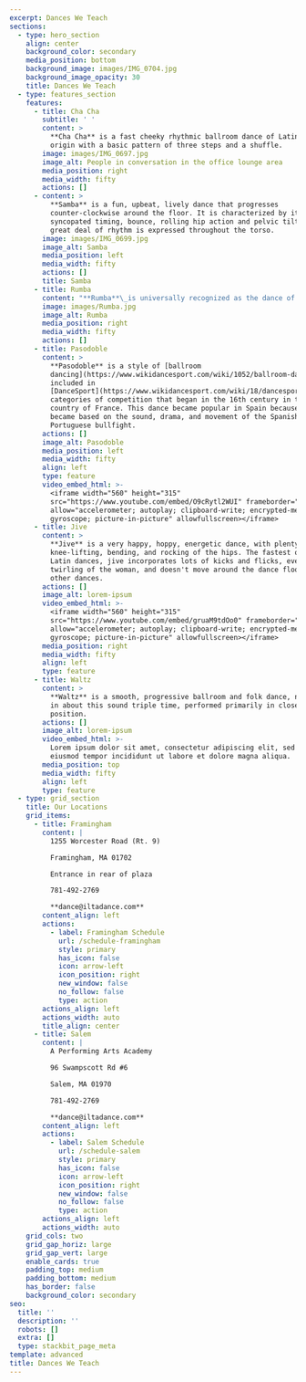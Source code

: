 ```yaml
---
excerpt: Dances We Teach
sections:
  - type: hero_section
    align: center
    background_color: secondary
    media_position: bottom
    background_image: images/IMG_0704.jpg
    background_image_opacity: 30
    title: Dances We Teach
  - type: features_section
    features:
      - title: Cha Cha
        subtitle: ' '
        content: >
          **Cha Cha** is a fast cheeky rhythmic ballroom dance of Latin American
          origin with a basic pattern of three steps and a shuffle.
        image: images/IMG_0697.jpg
        image_alt: People in conversation in the office lounge area
        media_position: right
        media_width: fifty
        actions: []
      - content: >
          **Samba** is a fun, upbeat, lively dance that progresses
          counter-clockwise around the floor. It is characterized by its
          syncopated timing, bounce, rolling hip action and pelvic tilt and a
          great deal of rhythm is expressed throughout the torso.
        image: images/IMG_0699.jpg
        image_alt: Samba
        media_position: left
        media_width: fifty
        actions: []
        title: Samba
      - title: Rumba
        content: "**Rumba**\_is universally recognized as the dance of love. It is danced to slow, sensual music with a Latin beat and features a hip action known as “Cuban Motion”. Rumba is derived from the Afro-Caribbean dance “Son” and has been popular in this country as a ballroom dance since the 1930's.\n"
        image: images/Rumba.jpg
        image_alt: Rumba
        media_position: right
        media_width: fifty
        actions: []
      - title: Pasodoble
        content: >
          **Pasodoble** is a style of [ballroom
          dancing](https://www.wikidancesport.com/wiki/1052/ballroom-dance)
          included in
          [DanceSport](https://www.wikidancesport.com/wiki/18/dancesport)
          categories of competition that began in the 16th century in the
          country of France. This dance became popular in Spain because it
          became based on the sound, drama, and movement of the Spanish and
          Portuguese bullfight.
        actions: []
        image_alt: Pasodoble
        media_position: left
        media_width: fifty
        align: left
        type: feature
        video_embed_html: >-
          <iframe width="560" height="315"
          src="https://www.youtube.com/embed/O9cRytl2WUI" frameborder="0"
          allow="accelerometer; autoplay; clipboard-write; encrypted-media;
          gyroscope; picture-in-picture" allowfullscreen></iframe>
      - title: Jive
        content: >
          **Jive** is a very happy, hoppy, energetic dance, with plenty of
          knee-lifting, bending, and rocking of the hips. The fastest of the
          Latin dances, jive incorporates lots of kicks and flicks, even
          twirling of the woman, and doesn't move around the dance floor like
          other dances.
        actions: []
        image_alt: lorem-ipsum
        video_embed_html: >-
          <iframe width="560" height="315"
          src="https://www.youtube.com/embed/gruaM9tdOo0" frameborder="0"
          allow="accelerometer; autoplay; clipboard-write; encrypted-media;
          gyroscope; picture-in-picture" allowfullscreen></iframe>
        media_position: right
        media_width: fifty
        align: left
        type: feature
      - title: Waltz
        content: >
          **Waltz** is a smooth, progressive ballroom and folk dance, normally
          in about this sound triple time, performed primarily in closed
          position.
        actions: []
        image_alt: lorem-ipsum
        video_embed_html: >-
          Lorem ipsum dolor sit amet, consectetur adipiscing elit, sed do
          eiusmod tempor incididunt ut labore et dolore magna aliqua.
        media_position: top
        media_width: fifty
        align: left
        type: feature
  - type: grid_section
    title: Our Locations
    grid_items:
      - title: Framingham
        content: |
          1255 Worcester Road (Rt. 9)

          Framingham, MA 01702

          Entrance in rear of plaza

          781-492-2769

          **dance@iltadance.com**
        content_align: left
        actions:
          - label: Framingham Schedule
            url: /schedule-framingham
            style: primary
            has_icon: false
            icon: arrow-left
            icon_position: right
            new_window: false
            no_follow: false
            type: action
        actions_align: left
        actions_width: auto
        title_align: center
      - title: Salem
        content: |
          A Performing Arts Academy

          96 Swampscott Rd #6

          Salem, MA 01970

          781-492-2769

          **dance@iltadance.com**
        content_align: left
        actions:
          - label: Salem Schedule
            url: /schedule-salem
            style: primary
            has_icon: false
            icon: arrow-left
            icon_position: right
            new_window: false
            no_follow: false
            type: action
        actions_align: left
        actions_width: auto
    grid_cols: two
    grid_gap_horiz: large
    grid_gap_vert: large
    enable_cards: true
    padding_top: medium
    padding_bottom: medium
    has_border: false
    background_color: secondary
seo:
  title: ''
  description: ''
  robots: []
  extra: []
  type: stackbit_page_meta
template: advanced
title: Dances We Teach
---
```

